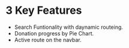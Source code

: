 # 3 Key Features

- Search Funtionality with daynamic routeing.
- Donation progress by Pie Chart.
- Active route on the navbar.
